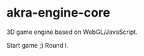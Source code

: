 akra-engine-core
================

3D game engine based on WebGL/JavaScript.

Start game ;)
Round I.